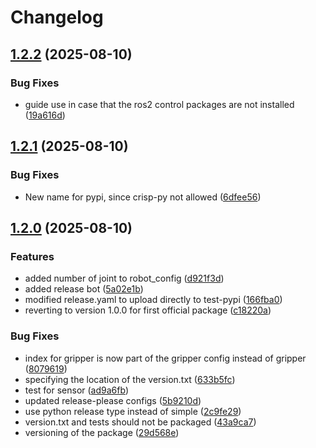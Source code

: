 # Changelog

## [1.2.2](https://github.com/utiasDSL/crisp_py/compare/v1.2.1...v1.2.2) (2025-08-10)


### Bug Fixes

* guide use in case that the ros2 control packages are not installed ([19a616d](https://github.com/utiasDSL/crisp_py/commit/19a616d0d0cfad794df171c2ee14122ba80f0556))

## [1.2.1](https://github.com/utiasDSL/crisp_py/compare/v1.2.0...v1.2.1) (2025-08-10)


### Bug Fixes

* New name for pypi, since crisp-py not allowed ([6dfee56](https://github.com/utiasDSL/crisp_py/commit/6dfee5628eda102711bc27c261fd6014a2aa4d26))

## [1.2.0](https://github.com/utiasDSL/crisp_py/compare/v1.1.2...v1.2.0) (2025-08-10)


### Features

* added number of joint to robot_config ([d921f3d](https://github.com/utiasDSL/crisp_py/commit/d921f3db438e57fffe80d134bbea4a41667a8b54))
* added release bot ([5a02e1b](https://github.com/utiasDSL/crisp_py/commit/5a02e1b1b087c9f24c46d6ee1e466eac2a2aa0d1))
* modified release.yaml to upload directly to test-pypi ([166fba0](https://github.com/utiasDSL/crisp_py/commit/166fba026b3e8b58577627e472ee465e1473c2c4))
* reverting to version 1.0.0 for first official package ([c18220a](https://github.com/utiasDSL/crisp_py/commit/c18220a997a9990fe502ff3c22b2e8a8fa327ecf))


### Bug Fixes

* index for gripper is now part of the gripper config instead of gripper ([8079619](https://github.com/utiasDSL/crisp_py/commit/807961976ad29f70d358d03987f3185a8b7c7fd4))
* specifying the location of the version.txt ([633b5fc](https://github.com/utiasDSL/crisp_py/commit/633b5fc96dd1a08fddb764bee3f72234f08c1a4c))
* test for sensor ([ad9a6fb](https://github.com/utiasDSL/crisp_py/commit/ad9a6fba054e98afc3cbf77ca97a5efd9dc543ae))
* updated release-please configs ([5b9210d](https://github.com/utiasDSL/crisp_py/commit/5b9210dc172beb269f2276c54f112dbdd3b35377))
* use python release type instead of simple ([2c9fe29](https://github.com/utiasDSL/crisp_py/commit/2c9fe294ac74bdb30175862c3677046cf3f0cac3))
* version.txt and tests should not be packaged ([43a9ca7](https://github.com/utiasDSL/crisp_py/commit/43a9ca70dbbd11c458054fb1412b6e013a284f35))
* versioning of the package ([29d568e](https://github.com/utiasDSL/crisp_py/commit/29d568eb47e95787e043270177471c664ce06c5d))
